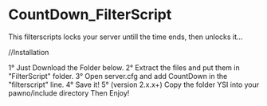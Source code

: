 CountDown_FilterScript
======================

This filterscripts locks your server untill the time ends, then unlocks it...


//Installation

1° Just Download the Folder below.
2° Extract the files and put them in "FilterScript" folder.
3° Open server.cfg and add CountDown in the "filterscript" line.
4° Save it!
5° (version 2.x.x+) Copy the folder YSI into your pawno/include directory
Then Enjoy!
